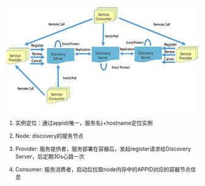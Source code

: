 ![discovery](3.png)

1. 实例定位：通过appid(唯一，服务名)+hostname定位实例

2. Node: discovery的服务节点

3. Provider: 服务提供者，服务部署在容器后，发起register请求给Discovery Server，后定期30s心跳一次

4. Consumer: 服务消费者，启动后拉取node内存中的APPID对应的容器节点信息